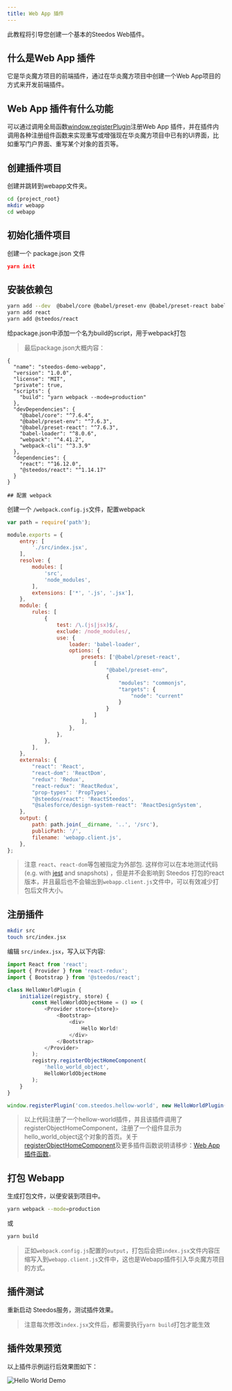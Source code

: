 ```yaml
---
title: Web App 插件
---
```


此教程将引导您创建一个基本的Steedos Web插件。

## 什么是Web App 插件
它是华炎魔方项目的前端插件，通过在华炎魔方项目中创建一个Web App项目的方式来开发前端插件。 

## Web App 插件有什么功能
可以通过调用全局函数[window.registerPlugin](./plugin_webapp_functions.md#registerplugin)注册Web App 插件，并在插件内调用各种注册组件函数来实现重写或增强现在华炎魔方项目中已有的UI界面，比如重写门户界面、重写某个对象的首页等。

## 创建插件项目

创建并跳转到webapp文件夹。

```bash
cd {project_root}
mkdir webapp
cd webapp
```

## 初始化插件项目

创建一个 package.json 文件

```json
yarn init
```

## 安装依赖包

```bash
yarn add --dev  @babel/core @babel/preset-env @babel/preset-react babel-loader webpack webpack-cli
yarn add react
yarn add @steedos/react
```

给package.json中添加一个名为build的script，用于webpack打包

> 最后package.json大概内容：
```
{
  "name": "steedos-demo-webapp",
  "version": "1.0.0",
  "license": "MIT",
  "private": true,
  "scripts": {
    "build": "yarn webpack --mode=production"
  },
  "devDependencies": {
    "@babel/core": "^7.6.4",
    "@babel/preset-env": "^7.6.3",
    "@babel/preset-react": "^7.6.3",
    "babel-loader": "^8.0.6",
    "webpack": "^4.41.2",
    "webpack-cli": "^3.3.9"
  },
  "dependencies": {
    "react": "^16.12.0",
    "@steedos/react": "^1.14.17"
  }
}

## 配置 webpack
```
创建一个 `/webpack.config.js`文件，配置webpack

```js
var path = require('path');

module.exports = {
    entry: [
        './src/index.jsx',
    ],
    resolve: {
        modules: [
            'src',
            'node_modules',
        ],
        extensions: ['*', '.js', '.jsx'],
    },
    module: {
        rules: [
            {
                test: /\.(js|jsx)$/,
                exclude: /node_modules/,
                use: {
                    loader: 'babel-loader',
                    options: {
                        presets: ['@babel/preset-react',
                            [
                                "@babel/preset-env",
                                {
                                    "modules": "commonjs",
                                    "targets": {
                                        "node": "current"
                                    }
                                }
                            ]
                        ],
                    },
                },
            },
        ],
    },
    externals: {
        "react": 'React',
        "react-dom": 'ReactDom',
        "redux": 'Redux',
        "react-redux": 'ReactRedux',
        "prop-types": 'PropTypes',
        "@steedos/react": 'ReactSteedos',
        "@salesforce/design-system-react": 'ReactDesignSystem',
    },
    output: {
        path: path.join(__dirname, '..', '/src'),
        publicPath: '/',
        filename: 'webapp.client.js',
    },
};
```

> 注意 `react`、`react-dom`等包被指定为外部包. 这样你可以在本地测试代码 (e.g. with [jest](https://jestjs.io/) and snapshots) ，但是并不会影响到 Steedos 打包的react版本，并且最后也不会输出到`webapp.client.js`文件中，可以有效减少打包后文件大小。

## 注册插件

```bash
mkdir src
touch src/index.jsx
```

编辑 `src/index.jsx`，写入以下内容:

```js
import React from 'react';
import { Provider } from 'react-redux';
import { Bootstrap } from '@steedos/react';

class HelloWorldPlugin {
    initialize(registry, store) {
        const HelloWorldObjectHome = () => (
            <Provider store={store}>
                <Bootstrap>
                    <div>
                        Hello World!
                    </div>
                </Bootstrap>
            </Provider>
        );
        registry.registerObjectHomeComponent(
            'hello_world_object',
            HelloWorldObjectHome
        );
    }
}

window.registerPlugin('com.steedos.hellow-world', new HelloWorldPlugin());
```

> 以上代码注册了一个hellow-world插件，并且该插件调用了registerObjectHomeComponent，注册了一个组件显示为hello_world_object这个对象的首页。关于[registerObjectHomeComponent](./plugin_webapp_functions.md#registerobjecthomecomponent)及更多插件函数说明请移步：[Web App 插件函数](./plugin_webapp_functions.md)。

## 打包 Webapp

生成打包文件，以便安装到项目中。

```bash
yarn webpack --mode=production
```

或

```bash
yarn build
```

> 正如`webpack.config.js`配置的`output`，打包后会把`index.jsx`文件内容压缩写入到`webapp.client.js`文件中，这也是Webapp插件引入华炎魔方项目的方式。

## 插件测试

重新启动 Steedos服务，测试插件效果。

> 注意每次修改`index.jsx`文件后，都需要执行`yarn build`打包才能生效

## 插件效果预览

以上插件示例运行后效果图如下：

![Hello World Demo](/assets/plugins/hello_world.png)